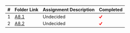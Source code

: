 |   #   | Folder Link | Assignment Description  | Completed |
| :---: | ----------- | ----------------------- | --------- |
|   1   |[A8.1](./A8.1)|Undecided                        |<img src="https://github.com/ACHarrison32/4883-PT-Harrison/blob/main/images.png" width="10">|
|   2   |[A8.2](./A8.2)|Undecided                        |<img src="https://github.com/ACHarrison32/4883-PT-Harrison/blob/main/images.png" width="10">|
